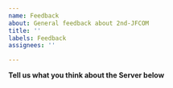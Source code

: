 ```yaml
---
name: Feedback
about: General feedback about 2nd-JFCOM
title: ''
labels: Feedback
assignees: ''

---
```


**Tell us what you think about the Server below**
